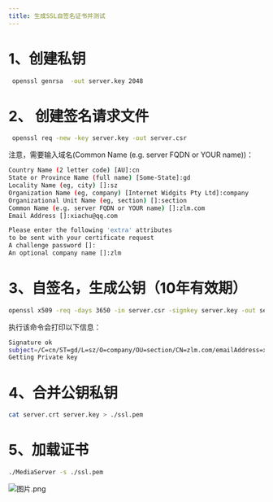 ```yaml
---
title: 生成SSL自签名证书并测试
---
```

# 1、创建私钥
```bash
 openssl genrsa  -out server.key 2048
```

# 2、 创建签名请求文件
```bash
 openssl req -new -key server.key -out server.csr
```
注意，需要输入域名(Common Name (e.g. server FQDN or YOUR name))：
```bash
Country Name (2 letter code) [AU]:cn
State or Province Name (full name) [Some-State]:gd
Locality Name (eg, city) []:sz
Organization Name (eg, company) [Internet Widgits Pty Ltd]:company
Organizational Unit Name (eg, section) []:section
Common Name (e.g. server FQDN or YOUR name) []:zlm.com
Email Address []:xiachu@qq.com

Please enter the following 'extra' attributes
to be sent with your certificate request
A challenge password []:
An optional company name []:zlm
```

# 3、自签名，生成公钥（10年有效期）
```bash
openssl x509 -req -days 3650 -in server.csr -signkey server.key -out server.crt
```
执行该命令会打印以下信息：
```bash
Signature ok
subject=/C=cn/ST=gd/L=sz/O=company/OU=section/CN=zlm.com/emailAddress=xiachu@qq.com
Getting Private key
```

# 4、合并公钥私钥
```bash
cat server.crt server.key > ./ssl.pem
```

# 5、加载证书
```bash
./MediaServer -s ./ssl.pem
```
![图片.png](/images/generate_ssl_self-signed_certificate_and_test.webp)

